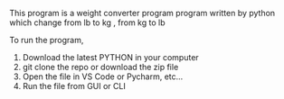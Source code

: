 This program is a weight converter program program written by python which change from lb to kg , from kg to lb

To run the program,

 1. Download the latest PYTHON in your computer
 2. git clone the repo or download the zip file
 3. Open the file in VS Code or Pycharm, etc...
 4. Run the file from GUI or CLI
